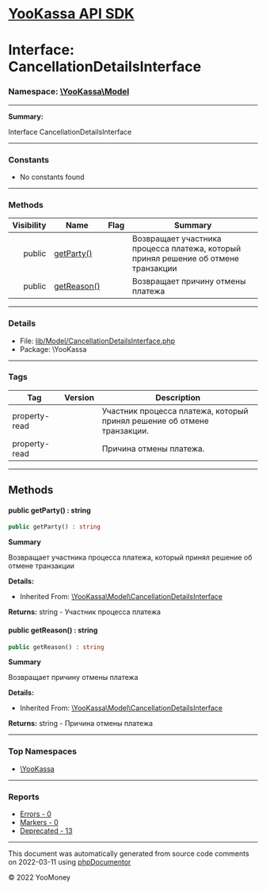 # [YooKassa API SDK](../home.md)

# Interface: CancellationDetailsInterface
### Namespace: [\YooKassa\Model](../namespaces/yookassa-model.md)
---
**Summary:**

Interface CancellationDetailsInterface

---
### Constants
* No constants found

---
### Methods
| Visibility | Name | Flag | Summary |
| ----------:| ---- | ---- | ------- |
| public | [getParty()](../classes/YooKassa-Model-CancellationDetailsInterface.md#method_getParty) |  | Возвращает участника процесса платежа, который принял решение об отмене транзакции |
| public | [getReason()](../classes/YooKassa-Model-CancellationDetailsInterface.md#method_getReason) |  | Возвращает причину отмены платежа |

---
### Details
* File: [lib/Model/CancellationDetailsInterface.php](../../lib/Model/CancellationDetailsInterface.php)
* Package: \YooKassa

---
### Tags
| Tag | Version | Description |
| --- | ------- | ----------- |
| property-read |  | Участник процесса платежа, который принял решение об отмене транзакции. |
| property-read |  | Причина отмены платежа. |

---
## Methods
<a name="method_getParty" class="anchor"></a>
#### public getParty() : string

```php
public getParty() : string
```

**Summary**

Возвращает участника процесса платежа, который принял решение об отмене транзакции

**Details:**
* Inherited From: [\YooKassa\Model\CancellationDetailsInterface](../classes/YooKassa-Model-CancellationDetailsInterface.md)

**Returns:** string - Участник процесса платежа


<a name="method_getReason" class="anchor"></a>
#### public getReason() : string

```php
public getReason() : string
```

**Summary**

Возвращает причину отмены платежа

**Details:**
* Inherited From: [\YooKassa\Model\CancellationDetailsInterface](../classes/YooKassa-Model-CancellationDetailsInterface.md)

**Returns:** string - Причина отмены платежа




---

### Top Namespaces

* [\YooKassa](../namespaces/yookassa.md)

---

### Reports
* [Errors - 0](../reports/errors.md)
* [Markers - 0](../reports/markers.md)
* [Deprecated - 13](../reports/deprecated.md)

---

This document was automatically generated from source code comments on 2022-03-11 using [phpDocumentor](http://www.phpdoc.org/)

&copy; 2022 YooMoney